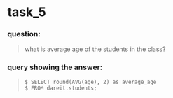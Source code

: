 # task_5

### question:
> what is average age of the students in the class?

### query showing the answer:
> ```
> $ SELECT round(AVG(age), 2) as average_age
> $ FROM dareit.students;
> ```
